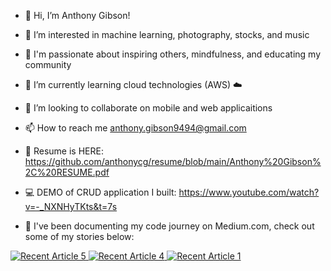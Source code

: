 - 👋 Hi, I’m Anthony Gibson!
- 👀 I’m interested in machine learning, photography, stocks, and music
- 🧘 I'm passionate about inspiring others, mindfulness, and educating my community
- 🌱 I’m currently learning cloud technologies (AWS) ☁️
- 💞️ I’m looking to collaborate on mobile and web applicaitions
- 📫 How to reach me anthony.gibson9494@gmail.com

- 📜 Resume is HERE: https://github.com/anthonycg/resume/blob/main/Anthony%20Gibson%2C%20RESUME.pdf
- 💻 DEMO of CRUD application I built: https://www.youtube.com/watch?v=-_NXNHyTKts&t=7s
- 📝 I've been documenting my code journey on Medium.com, check out some of my stories below:

<a target="_blank" href="https://github-readme-medium-recent-article.vercel.app/medium/@anthonycg_/2"><img src="https://github-readme-medium-recent-article.vercel.app/medium/@anthonycg_/2" alt="Recent Article 5"> 
<a target="_blank" href="https://github-readme-medium-recent-article.vercel.app/medium/@anthonycg_/4"><img src="https://github-readme-medium-recent-article.vercel.app/medium/@anthonycg_/4" alt="Recent Article 4"> 
<a target="_blank" href="https://github-readme-medium-recent-article.vercel.app/medium/@anthonycg_/1"><img src="https://github-readme-medium-recent-article.vercel.app/medium/@anthonycg_/1" alt="Recent Article 1"> 

  

<!---
anthonycg/anthonycg is a ✨ special ✨ repository because its `README.md` (this file) appears on your GitHub profile.
You can click the Preview link to take a look at your changes.
--->
